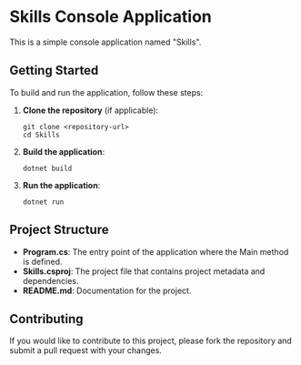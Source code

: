 # Skills Console Application

This is a simple console application named "Skills". 

## Getting Started

To build and run the application, follow these steps:

1. **Clone the repository** (if applicable):
   ```
   git clone <repository-url>
   cd Skills
   ```

2. **Build the application**:
   ```
   dotnet build
   ```

3. **Run the application**:
   ```
   dotnet run
   ```

## Project Structure

- **Program.cs**: The entry point of the application where the Main method is defined.
- **Skills.csproj**: The project file that contains project metadata and dependencies.
- **README.md**: Documentation for the project.

## Contributing

If you would like to contribute to this project, please fork the repository and submit a pull request with your changes.